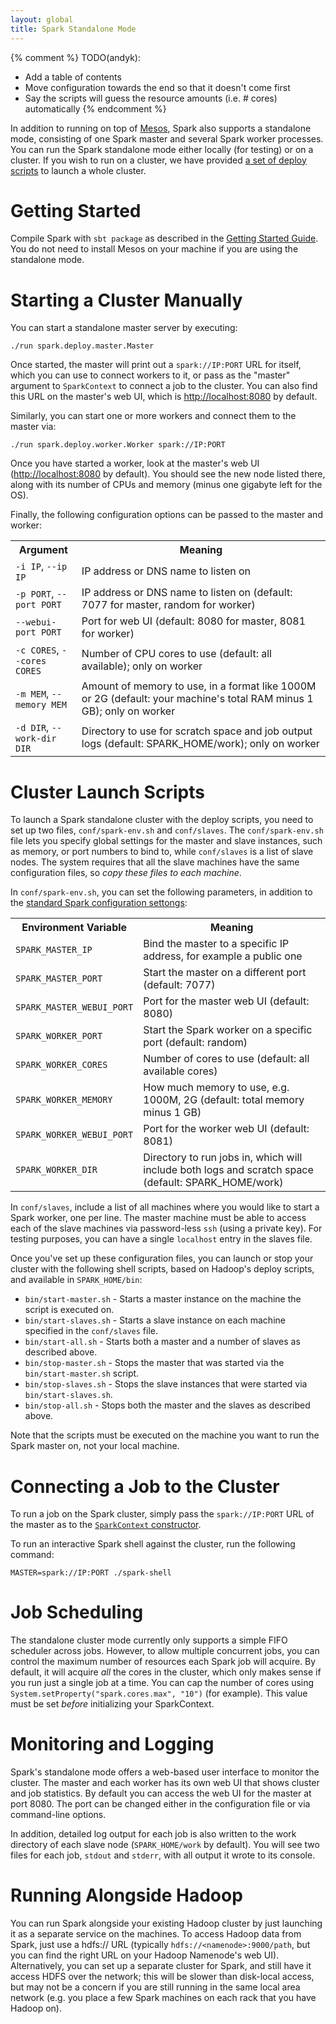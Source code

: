 ```yaml
---
layout: global
title: Spark Standalone Mode
---
```


{% comment %}
TODO(andyk):
  - Add a table of contents
  - Move configuration towards the end so that it doesn't come first
  - Say the scripts will guess the resource amounts (i.e. # cores) automatically
{% endcomment %}

In addition to running on top of [Mesos](https://github.com/mesos/mesos), Spark also supports a standalone mode, consisting of one Spark master and several Spark worker processes. You can run the Spark standalone mode either locally (for testing) or on a cluster. If you wish to run on a cluster, we have provided [a set of deploy scripts](#cluster-launch-scripts) to launch a whole cluster.

# Getting Started

Compile Spark with `sbt package` as described in the [Getting Started Guide](index.html). You do not need to install Mesos on your machine if you are using the standalone mode.

# Starting a Cluster Manually

You can start a standalone master server by executing:

    ./run spark.deploy.master.Master

Once started, the master will print out a `spark://IP:PORT` URL for itself, which you can use to connect workers to it,
or pass as the "master" argument to `SparkContext` to connect a job to the cluster. You can also find this URL on
the master's web UI, which is [http://localhost:8080](http://localhost:8080) by default.

Similarly, you can start one or more workers and connect them to the master via:

    ./run spark.deploy.worker.Worker spark://IP:PORT

Once you have started a worker, look at the master's web UI ([http://localhost:8080](http://localhost:8080) by default).
You should see the new node listed there, along with its number of CPUs and memory (minus one gigabyte left for the OS).

Finally, the following configuration options can be passed to the master and worker: 

<table class="table">
  <tr><th style="width:21%">Argument</th><th>Meaning</th></tr>
  <tr>
    <td><code>-i IP</code>, <code>--ip IP</code></td>
    <td>IP address or DNS name to listen on</td>
  </tr>
  <tr>
    <td><code>-p PORT</code>, <code>--port PORT</code></td>
    <td>IP address or DNS name to listen on (default: 7077 for master, random for worker)</td>
  </tr>
  <tr>
    <td><code>--webui-port PORT</code></td>
    <td>Port for web UI (default: 8080 for master, 8081 for worker)</td>
  </tr>
  <tr>
    <td><code>-c CORES</code>, <code>--cores CORES</code></td>
    <td>Number of CPU cores to use (default: all available); only on worker</td>
  </tr>
  <tr>
    <td><code>-m MEM</code>, <code>--memory MEM</code></td>
    <td>Amount of memory to use, in a format like 1000M or 2G (default: your machine's total RAM minus 1 GB); only on worker</td>
  </tr>
  <tr>
    <td><code>-d DIR</code>, <code>--work-dir DIR</code></td>
    <td>Directory to use for scratch space and job output logs (default: SPARK_HOME/work); only on worker</td>
  </tr>
</table>


# Cluster Launch Scripts

To launch a Spark standalone cluster with the deploy scripts, you need to set up two files, `conf/spark-env.sh` and `conf/slaves`. The `conf/spark-env.sh` file lets you specify global settings for the master and slave instances, such as memory, or port numbers to bind to, while `conf/slaves` is a list of slave nodes. The system requires that all the slave machines have the same configuration files, so *copy these files to each machine*.

In `conf/spark-env.sh`, you can set the following parameters, in addition to the [standard Spark configuration settongs]({{HOME_PATH}}configuration.html):

<table class="table">
  <tr><th style="width:21%">Environment Variable</th><th>Meaning</th></tr>
  <tr>
    <td><code>SPARK_MASTER_IP</code></td>
    <td>Bind the master to a specific IP address, for example a public one</td>
  </tr>
  <tr>
    <td><code>SPARK_MASTER_PORT</code></td>
    <td>Start the master on a different port (default: 7077)</td>
  </tr>
  <tr>
    <td><code>SPARK_MASTER_WEBUI_PORT</code></td>
    <td>Port for the master web UI (default: 8080)</td>
  </tr>
  <tr>
    <td><code>SPARK_WORKER_PORT</code></td>
    <td>Start the Spark worker on a specific port (default: random)</td>
  </tr>
  <tr>
    <td><code>SPARK_WORKER_CORES</code></td>
    <td>Number of cores to use (default: all available cores)</td>
  </tr>
  <tr>
    <td><code>SPARK_WORKER_MEMORY</code></td>
    <td>How much memory to use, e.g. 1000M, 2G (default: total memory minus 1 GB)</td>
  </tr>
  <tr>
    <td><code>SPARK_WORKER_WEBUI_PORT</code></td>
    <td>Port for the worker web UI (default: 8081)</td>
  </tr>
  <tr>
    <td><code>SPARK_WORKER_DIR</code></td>
    <td>Directory to run jobs in, which will include both logs and scratch space (default: SPARK_HOME/work)</td>
  </tr>
</table>

In `conf/slaves`, include a list of all machines where you would like to start a Spark worker, one per line. The master machine must be able to access each of the slave machines via password-less `ssh` (using a private key). For testing purposes, you can have a single `localhost` entry in the slaves file.

Once you've set up these configuration files, you can launch or stop your cluster with the following shell scripts, based on Hadoop's deploy scripts, and available in `SPARK_HOME/bin`:

- `bin/start-master.sh` - Starts a master instance on the machine the script is executed on.
- `bin/start-slaves.sh` - Starts a slave instance on each machine specified in the `conf/slaves` file.
- `bin/start-all.sh` - Starts both a master and a number of slaves as described above.
- `bin/stop-master.sh` - Stops the master that was started via the `bin/start-master.sh` script.
- `bin/stop-slaves.sh` - Stops the slave instances that were started via `bin/start-slaves.sh`.
- `bin/stop-all.sh` - Stops both the master and the slaves as described above.

Note that the scripts must be executed on the machine you want to run the Spark master on, not your local machine.


# Connecting a Job to the Cluster

To run a job on the Spark cluster, simply pass the `spark://IP:PORT` URL of the master as to the [`SparkContext`
constructor]({{HOME_PATH}}scala-programming-guide.html#initializing-spark).

To run an interactive Spark shell against the cluster, run the following command:

    MASTER=spark://IP:PORT ./spark-shell


# Job Scheduling

The standalone cluster mode currently only supports a simple FIFO scheduler across jobs.
However, to allow multiple concurrent jobs, you can control the maximum number of resources each Spark job will acquire.
By default, it will acquire *all* the cores in the cluster, which only makes sense if you run just a single
job at a time. You can cap the number of cores using `System.setProperty("spark.cores.max", "10")` (for example).
This value must be set *before* initializing your SparkContext.


# Monitoring and Logging

Spark's standalone mode offers a web-based user interface to monitor the cluster. The master and each worker has its own web UI that shows cluster and job statistics. By default you can access the web UI for the master at port 8080. The port can be changed either in the configuration file or via command-line options.

In addition, detailed log output for each job is also written to the work directory of each slave node (`SPARK_HOME/work` by default). You will see two files for each job, `stdout` and `stderr`, with all output it wrote to its console.


# Running Alongside Hadoop

You can run Spark alongside your existing Hadoop cluster by just launching it as a separate service on the machines. To access Hadoop data from Spark, just use a hdfs:// URL (typically `hdfs://<namenode>:9000/path`, but you can find the right URL on your Hadoop Namenode's web UI). Alternatively, you can set up a separate cluster for Spark, and still have it access HDFS over the network; this will be slower than disk-local access, but may not be a concern if you are still running in the same local area network (e.g. you place a few Spark machines on each rack that you have Hadoop on).

